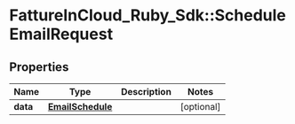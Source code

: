 # FattureInCloud_Ruby_Sdk::ScheduleEmailRequest

## Properties

| Name | Type | Description | Notes |
| ---- | ---- | ----------- | ----- |
| **data** | [**EmailSchedule**](EmailSchedule.md) |  | [optional] |

